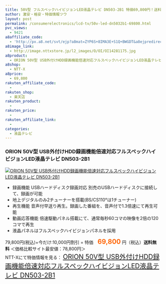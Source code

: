 ```yaml
---
title: 50V型 フルスペックハイビジョンLED液晶テレビ DN503-2B1 特価69,800円！送料無料！
author: 激安・格安・特価情報ツウ
layout: post
permalink: /consumerelectronics/lcd-tv/50v-led-dn5032b1-69800.html
pvc_views:
  - 9421
a8affiliate_code:
  - 'http://px.a8.net/svt/ejp?a8mat=ZYP6S+8IMA3E+S1Q+BWGDT&a8ejpredirect=http://nttxstore.jp/_II_OI14281175'
a8image_link:
  - http://image.nttxstore.jp/l2_images/O/OI/OI14281175.jpg
a8product:
  - ORION 50V型 USB外付けHDD録画機能倍速対応フルスペックハイビジョンLED液晶テレビ DN503-2B1
a8shop:
  - NTT-X
a8price:
  - 69,800
rakuten_affiliate_code:
  - 
rakuten_shop:
  - 楽天店
rakuten_product:
  - 
rakuten_price:
  - 
rakuten_affiliate_link:
  - 
categories:
  - 液晶テレビ
---
```

### ORION 50V型 USB外付けHDD録画機能倍速対応フルスペックハイビジョンLED液晶テレビ DN503-2B1

<div class="img-bg2 img_L">
  <a title="ORION 50V型 USB外付けHDD録画機能倍速対応フルスペックハイビジョンLED液晶テレビ DN503-2B1" href="http://px.a8.net/svt/ejp?a8mat=ZYP6S+8IMA3E+S1Q+BWGDT&a8ejpredirect=http://nttxstore.jp/_II_OI14281175" target="_blank"><img src="http://i1.wp.com/image.nttxstore.jp/l2_images/O/OI/OI14281175.jpg?resize=120%2C120" border="0" alt="ORION 50V型 USB外付けHDD録画機能倍速対応フルスペックハイビジョンLED液晶テレビ DN503-2B1" style="border: 0pt none;" data-recalc-dims="1" /></a>
</div>

<!--more-->

  * 録画機能 USBハードディスク録画対応 別売のUSBハードディスクに接続して、録画が可能
  * 地上デジタルのみ2チューナーを搭載(BS/CS110°は1チューナー)
  * 再生機能 音声付早送り再生。録画した番組を、音声付で1.3倍速にて再生可能
  * 動画応答機能 倍速駆動パネル搭載にて、通常毎秒60コマの映像を2倍の120コマで再生
  * 液晶パネルはフルスペックハイビジョンパネルを採用

79,800円(税込)+今だけ:10,000円割引 = 特価　<span style="color: #ff6600; font-size: 150%;"><strong>69,800</strong></span> 円（税込）**送料無料** ＜価格比較サイト最安値：78,800円＞  
NTT-Xにて特価情報を見る： <span style="font-size: 150%;"><a href="http://px.a8.net/svt/ejp?a8mat=ZYP6S+8IMA3E+S1Q+BWGDT&a8ejpredirect=http://nttxstore.jp/_II_OI14281175" target="_blank">ORION 50V型 USB外付けHDD録画機能倍速対応フルスペックハイビジョンLED液晶テレビ DN503-2B1</a></span>